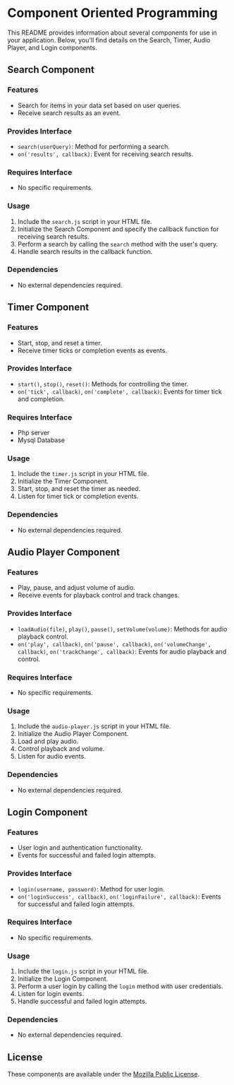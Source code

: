# Component Oriented Programming

This README provides information about several components for use in your application. Below, you'll find details on the Search, Timer, Audio Player, and Login components.

## Search Component

### Features

- Search for items in your data set based on user queries.
- Receive search results as an event.

### Provides Interface

- `search(userQuery)`: Method for performing a search.
- `on('results', callback)`: Event for receiving search results.

### Requires Interface

- No specific requirements.

### Usage

1. Include the `search.js` script in your HTML file.
2. Initialize the Search Component and specify the callback function for receiving search results.
3. Perform a search by calling the `search` method with the user's query.
4. Handle search results in the callback function.

### Dependencies

- No external dependencies required.

## Timer Component

### Features

- Start, stop, and reset a timer.
- Receive timer ticks or completion events as events.

### Provides Interface

- `start()`, `stop()`, `reset()`: Methods for controlling the timer.
- `on('tick', callback)`, `on('complete', callback)`: Events for timer tick and completion.

### Requires Interface

- Php server
- Mysql Database

### Usage

1. Include the `timer.js` script in your HTML file.
2. Initialize the Timer Component.
3. Start, stop, and reset the timer as needed.
4. Listen for timer tick or completion events.

### Dependencies

- No external dependencies required.

## Audio Player Component

### Features

- Play, pause, and adjust volume of audio.
- Receive events for playback control and track changes.

### Provides Interface

- `loadAudio(file)`, `play()`, `pause()`, `setVolume(volume)`: Methods for audio playback control.
- `on('play', callback)`, `on('pause', callback)`, `on('volumeChange', callback)`, `on('trackChange', callback)`: Events for audio playback and control.

### Requires Interface

- No specific requirements.

### Usage

1. Include the `audio-player.js` script in your HTML file.
2. Initialize the Audio Player Component.
3. Load and play audio.
4. Control playback and volume.
5. Listen for audio events.

### Dependencies

- No external dependencies required.

## Login Component

### Features

- User login and authentication functionality.
- Events for successful and failed login attempts.

### Provides Interface

- `login(username, password)`: Method for user login.
- `on('loginSuccess', callback)`, `on('loginFailure', callback)`: Events for successful and failed login attempts.

### Requires Interface

- No specific requirements.

### Usage

1. Include the `login.js` script in your HTML file.
2. Initialize the Login Component.
3. Perform a user login by calling the `login` method with user credentials.
4. Listen for login events.
5. Handle successful and failed login attempts.

### Dependencies

- No external dependencies required.

## License

These components are available under the [Mozilla Public License](LICENSE).
